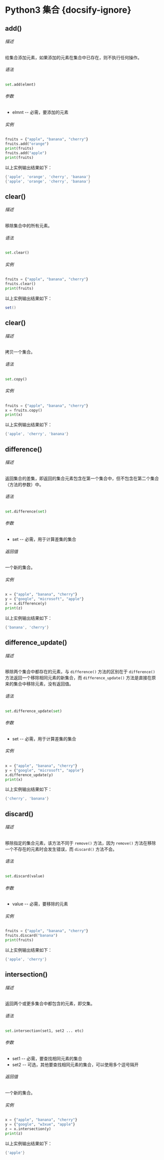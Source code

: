 # Python3 集合 {docsify-ignore}

## add()

###### 描述

给集合添加元素，如果添加的元素在集合中已存在，则不执行任何操作。

###### 语法

```python
set.add(elmnt)
```

###### 参数

- elmnt -- 必需，要添加的元素

###### 实例

```python
fruits = {"apple", "banana", "cherry"}
fruits.add("orange") 
print(fruits)
fruits.add("apple")
print(fruits)
```

以上实例输出结果如下：

```powershell
{'apple', 'orange', 'cherry', 'banana'}
{'apple', 'orange', 'cherry', 'banana'}
```

## clear()

###### 描述

移除集合中的所有元素。

###### 语法

```python
set.clear()
```

###### 实例

```python
fruits = {"apple", "banana", "cherry"}
fruits.clear()
print(fruits)
```

以上实例输出结果如下：

```powershell
set()
```

## clear()

###### 描述

拷贝一个集合。

###### 语法

```python
set.copy()
```

###### 实例

```python
fruits = {"apple", "banana", "cherry"}
x = fruits.copy()
print(x)
```

以上实例输出结果如下：

```powershell
{'apple', 'cherry', 'banana'}
```

## difference()

###### 描述

返回集合的差集，即返回的集合元素包含在第一个集合中，但不包含在第二个集合（方法的参数）中。

###### 语法

```python
set.difference(set)
```

###### 参数

- set -- 必需，用于计算差集的集合

###### 返回值

一个新的集合。

###### 实例

```python
x = {"apple", "banana", "cherry"}
y = {"google", "microsoft", "apple"}
z = x.difference(y)
print(z)
```

以上实例输出结果如下：

```powershell
{'banana', 'cherry'}
```

## difference_update()

###### 描述

移除两个集合中都存在的元素，与 `difference()` 方法的区别在于 `difference()` 方法返回一个移除相同元素的新集合，而 `difference_update()` 方法是直接在原来的集合中移除元素，没有返回值。

###### 语法

```python
set.difference_update(set)
```

###### 参数

- set -- 必需，用于计算差集的集合

###### 实例

```python
x = {"apple", "banana", "cherry"}
y = {"google", "microsoft", "apple"}
x.difference_update(y)
print(x)
```

以上实例输出结果如下：

```powershell
{'cherry', 'banana'}
```

## discard()

###### 描述

移除指定的集合元素，该方法不同于 `remove()` 方法，因为 `remove()` 方法在移除一个不存在的元素时会发生错误，而 `discard()` 方法不会。

###### 语法

```python
set.discard(value)
```

###### 参数

- value -- 必需，要移除的元素

###### 实例

```python
fruits = {"apple", "banana", "cherry"}
fruits.discard("banana")
print(fruits)
```

以上实例输出结果如下：

```powershell
{'apple', 'cherry'}
```

## intersection()

###### 描述

返回两个或更多集合中都包含的元素，即交集。

###### 语法

```python
set.intersection(set1, set2 ... etc)
```

###### 参数

- set1 -- 必需，要查找相同元素的集合
- set2 -- 可选，其他要查找相同元素的集合，可以使用多个逗号隔开

###### 返回值

一个新的集合。

###### 实例

```python
x = {"apple", "banana", "cherry"}
y = {"google", "w3xue", "apple"}
z = x.intersection(y)
print(z)
```

以上实例输出结果如下：

```powershell
{'apple'}
```
